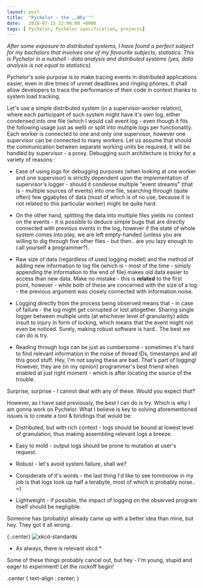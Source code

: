 ```yaml
---
layout: post
title:  "Pychelor - the ,,Why''"
date:   2018-07-15 22:00:00 +0000
tags: [ Pychelor, Pychelor specification, projects]
---
```


*After some exposure to distributed systems, I have found a perfect subject for
my bachelors that involves one of my favourite subjects, statistics. This is
Pychelor in a nutshell - data analysis and distributed systems (yes, data
analysis is not equal to statistics).*

Pychelor's sole purpose is to make tracing events in distributed applications
easier, even in dire times of unmet deadlines and ringing phones.
It shall allow developers to trace the performance of their code in context thanks to
system load tracking. 

Let's use a simple distributed system (in a supervisor-worker relation), where
each participant of such system might have it's own log, either condensed into one file
(which I would call event log - even though it fits the following usage just as well)
or split into multiple logs per functionality.
Each worker is connected to one and only one supervisor, however one supervisor
can be connected to many workers.
Let us assume that should the communication between separate working units be
required, it will be handled by supervisor - a proxy.
Debugging such architecture is tricky for a variety of reasons:
* Ease of using logs for debugging purposes (when looking at one worker
  and one supervisor) is strictly dependent upon the
  implementation of supervisor's logger - should it condense multiple "event
  streams" (that is - multiple sources of events) into one file, searching through
  (quite often) few gigabytes of data (most of which is of no use, because it
  is not related to this particular worker) might be quite hard.

* On the other hand, splitting the data into multiple files yields no context
  on the events - it is possible to deduce simple bugs that are directly connected 
  with previous events in the log, however if the state of whole system comes into
  play, we are left empty-handed (unless you are willing to dig through five other
  files - but then.. are you lazy enough to call yourself a programmer?).

* Raw size of data (regardless of used logging model) and the method of adding
  new information to log file (which is - most of the time - simply appending
  the information to the end of file) makes old data easier to access than new
  data. Make no mistake - this is **related** to the first point, however \- 
  while both of these are concerned with the size of a log - the previous argument
  was closely connected with information noise.

* Logging directly from the process being observed means that - in case of
  failure - the log might get corrupted or lost altogether. Sharing single
  logger between multiple units (at whichever level of granularity)
  adds insult to injury in form of locking, which means that the event might not
  even be noticed. Surely, making robust software is hard.. The best we can do is try.

* Reading through logs can be just as cumbersome - sometimes it's hard to find
  relevant information in the noise of thread IDs, timestamps and all this good
  stuff. Hey, I'm *not* saying these are bad. That's part of logging! However, they
  are (in my opnion) programmer's best friend when enabled at just right moment \-
  which is after locating the source of the trouble.
  
Surprise, surprise - I cannot deal with any of these. Would you expect *that*?

However, as I have said previously, the best I can do is try. Which is why I am
gonna work on Pychelor. What I believe is key to solving aforementioned 
issues is to create a tool & bindings that would be:

* Distributed, but with rich context - logs should be bound at lowest level of
  granulation, thus making assembling relevant logs a breeze.

* Easy to mold - output logs should be prone to mutation at user's request.

* Robust - let's avoid system failure, shall we?

* Considerate of it's words - the last thing I'd like to see tommorow in my job is that
  logs took up half a terabyte, most of which is probably noise.. =)

* Lightweight - if possible, the impact of logging on the observed program
  itself should be negligible.

Someone has (probably) already came up with a better idea than mine, but hey.
They got it all wrong..

{:.center}
![xkcd-standards](https://imgs.xkcd.com/comics/standards.png)
* As always, there is relevant xkcd *

Some of these things probably cancel out, but hey - I'm young, stupid and eager
to experiment! Let the rockoff begin!

.center {
	text-align : center;
}
